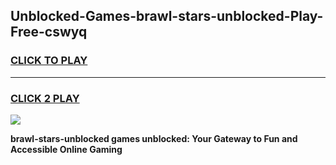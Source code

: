 
## Unblocked-Games-brawl-stars-unblocked-Play-Free-cswyq
<h3>
<a href="https://premium76.site?title=brawl-stars-unblocked&ref=15A">CLICK TO PLAY</a></h3>
<hr>

<h3>
<a href="https://premium76.site?title=brawl-stars-unblocked&ref=15A">CLICK 2 PLAY</a>
  
</h3>

<a href="https://premium76.site?title=brawl-stars-unblocked&ref=15A"><img src="https://clearcache.store/games.png"></a>


**brawl-stars-unblocked games unblocked: Your Gateway to Fun and Accessible Online Gaming**

